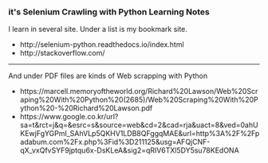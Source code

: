<html>
	<head>
		<title>Selenium Crawling with Python Learning Notes</title>
	</head>
	<body>
		<h3>it's Selenium Crawling with Python Learning Notes</h3>
		<p>I learn in several site. Under a list is my bookmark site.</p>
		<ul>
			<li>http://selenium-python.readthedocs.io/index.html</li>
			<li>http://stackoverflow.com/</li>
		</ul>
		<hr>
		<p>And under PDF files are kinds of Web scrapping with Python </p>
		<ul>
			<li>https://marcell.memoryoftheworld.org/Richard%20Lawson/Web%20Scraping%20With%20Python%20(2685)/Web%20Scraping%20With%20Python%20-%20Richard%20Lawson.pdf </li>
			<li>https://www.google.co.kr/url?sa=t&rct=j&q=&esrc=s&source=web&cd=2&cad=rja&uact=8&ved=0ahUKEwjFgYGPmI_SAhVLp5QKHV1LDB8QFggqMAE&url=http%3A%2F%2Fpadabum.com%2Fx.php%3Fid%3D211125&usg=AFQjCNF-qX_vxQfvSYF9jptqu6x-DsKLeA&sig2=qRIV6TXl5DY5su78KEdONA</li>
		</ul>
	</body>
</html>


